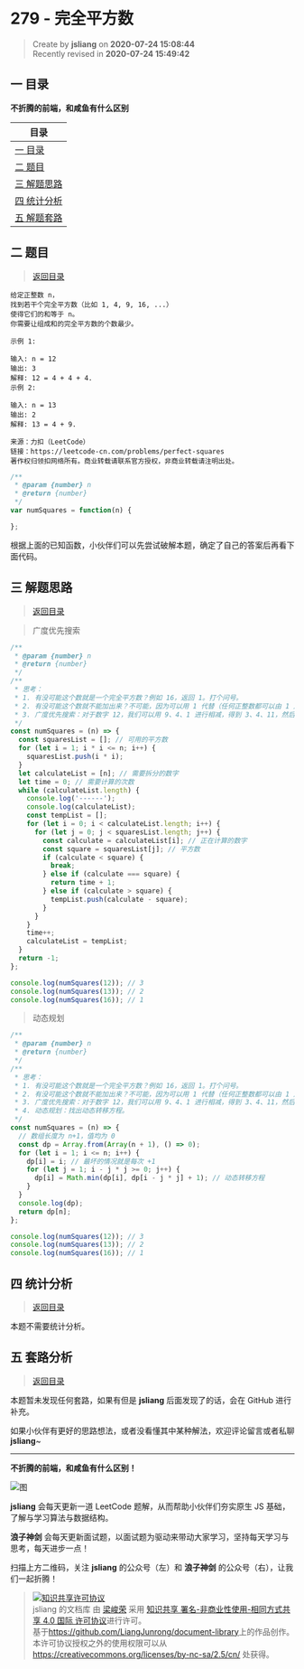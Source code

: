 279 - 完全平方数
===

> Create by **jsliang** on **2020-07-24 15:08:44**  
> Recently revised in **2020-07-24 15:49:42**  

## <a name="chapter-one" id="chapter-one"></a>一 目录

**不折腾的前端，和咸鱼有什么区别**

| 目录 |
| --- |
| [一 目录](#chapter-one) |
| <a name="catalog-chapter-two" id="catalog-chapter-two"></a>[二 题目](#chapter-two) |
| <a name="catalog-chapter-three" id="catalog-chapter-three"></a>[三 解题思路](#chapter-three) |
| <a name="catalog-chapter-four" id="catalog-chapter-four"></a>[四 统计分析](#chapter-four) |
| <a name="catalog-chapter-five" id="catalog-chapter-five"></a>[五 解题套路](#chapter-five) |

## <a name="chapter-two" id="chapter-two"></a>二 题目

> [返回目录](#chapter-one)

```
给定正整数 n，
找到若干个完全平方数（比如 1, 4, 9, 16, ...）
使得它们的和等于 n。
你需要让组成和的完全平方数的个数最少。

示例 1:

输入: n = 12
输出: 3 
解释: 12 = 4 + 4 + 4.
示例 2:

输入: n = 13
输出: 2
解释: 13 = 4 + 9.

来源：力扣（LeetCode）
链接：https://leetcode-cn.com/problems/perfect-squares
著作权归领扣网络所有。商业转载请联系官方授权，非商业转载请注明出处。
```

```js
/**
 * @param {number} n
 * @return {number}
 */
var numSquares = function(n) {

};
```

根据上面的已知函数，小伙伴们可以先尝试破解本题，确定了自己的答案后再看下面代码。

## <a name="chapter-three" id="chapter-three"></a>三 解题思路

> [返回目录](#chapter-one)

> 广度优先搜索

```js
/**
 * @param {number} n
 * @return {number}
 */
/**
 * 思考：
 * 1. 有没可能这个数就是一个完全平方数？例如 16，返回 1。打个问号。
 * 2. 有没可能这个数就不能加出来？不可能，因为可以用 1 代替（任何正整数都可以由 1 加出来）。打个句号。
 * 3. 广度优先搜索：对于数字 12，我们可以用 9、4、1 进行相减，得到 3、4、11，然后每个数分别再减去 9、4、1（只减去比它小的平方数）。
 */
const numSquares = (n) => {
  const squaresList = []; // 可用的平方数
  for (let i = 1; i * i <= n; i++) {
    squaresList.push(i * i);
  }
  let calculateList = [n]; // 需要拆分的数字
  let time = 0; // 需要计算的次数
  while (calculateList.length) {
    console.log('------');
    console.log(calculateList);
    const tempList = [];
    for (let i = 0; i < calculateList.length; i++) {
      for (let j = 0; j < squaresList.length; j++) {
        const calculate = calculateList[i]; // 正在计算的数字
        const square = squaresList[j]; // 平方数
        if (calculate < square) {
          break;
        } else if (calculate === square) {
          return time + 1;
        } else if (calculate > square) {
          tempList.push(calculate - square);
        }
      }
    }
    time++;
    calculateList = tempList;
  }
  return -1;
};

console.log(numSquares(12)); // 3
console.log(numSquares(13)); // 2
console.log(numSquares(16)); // 1
```

> 动态规划

```js
/**
 * @param {number} n
 * @return {number}
 */
/**
 * 思考：
 * 1. 有没可能这个数就是一个完全平方数？例如 16，返回 1。打个问号。
 * 2. 有没可能这个数就不能加出来？不可能，因为可以用 1 代替（任何正整数都可以由 1 加出来）。打个句号。
 * 3. 广度优先搜索：对于数字 12，我们可以用 9、4、1 进行相减，得到 3、4、11，然后每个数分别再减去 9、4、1（只减去比它小的平方数）。
 * 4. 动态规划：找出动态转移方程。
 */
const numSquares = (n) => {
  // 数组长度为 n+1，值均为 0
  const dp = Array.from(Array(n + 1), () => 0);
  for (let i = 1; i <= n; i++) {
    dp[i] = i; // 最坏的情况就是每次 +1
    for (let j = 1; i - j * j >= 0; j++) { 
      dp[i] = Math.min(dp[i], dp[i - j * j] + 1); // 动态转移方程
    }
  }
  console.log(dp);
  return dp[n];
};

console.log(numSquares(12)); // 3
console.log(numSquares(13)); // 2
console.log(numSquares(16)); // 1
```

## <a name="chapter-four" id="chapter-four"></a>四 统计分析

> [返回目录](#chapter-one)

本题不需要统计分析。

## <a name="chapter-five" id="chapter-five"></a>五 套路分析

> [返回目录](#chapter-one)

本题暂未发现任何套路，如果有但是 **jsliang** 后面发现了的话，会在 GitHub 进行补充。

如果小伙伴有更好的思路想法，或者没看懂其中某种解法，欢迎评论留言或者私聊 **jsliang**~

---

**不折腾的前端，和咸鱼有什么区别！**

![图](https://github.com/LiangJunrong/document-library/blob/master/public-repertory/img/z-index-small.png?raw=true)

**jsliang** 会每天更新一道 LeetCode 题解，从而帮助小伙伴们夯实原生 JS 基础，了解与学习算法与数据结构。

**浪子神剑** 会每天更新面试题，以面试题为驱动来带动大家学习，坚持每天学习与思考，每天进步一点！

扫描上方二维码，关注 **jsliang** 的公众号（左）和 **浪子神剑** 的公众号（右），让我们一起折腾！

> <a rel="license" href="http://creativecommons.org/licenses/by-nc-sa/4.0/"><img alt="知识共享许可协议" style="border-width:0" src="https://i.creativecommons.org/l/by-nc-sa/4.0/88x31.png" /></a><br /><span xmlns:dct="http://purl.org/dc/terms/" property="dct:title">jsliang 的文档库</span> 由 <a xmlns:cc="http://creativecommons.org/ns#" href="https://github.com/LiangJunrong/document-library" property="cc:attributionName" rel="cc:attributionURL">梁峻荣</a> 采用 <a rel="license" href="http://creativecommons.org/licenses/by-nc-sa/4.0/">知识共享 署名-非商业性使用-相同方式共享 4.0 国际 许可协议</a>进行许可。<br />基于<a xmlns:dct="http://purl.org/dc/terms/" href="https://github.com/LiangJunrong/document-library" rel="dct:source">https://github.com/LiangJunrong/document-library</a>上的作品创作。<br />本许可协议授权之外的使用权限可以从 <a xmlns:cc="http://creativecommons.org/ns#" href="https://creativecommons.org/licenses/by-nc-sa/2.5/cn/" rel="cc:morePermissions">https://creativecommons.org/licenses/by-nc-sa/2.5/cn/</a> 处获得。
